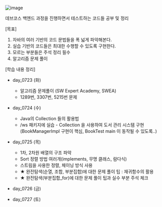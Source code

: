 ![image](https://github.com/user-attachments/assets/94a94324-14ab-4b36-8c3d-a8fc5d9fea3d)

데브코스 백엔드 과정을 진행하면서 테스트하는 코드들 공부 및 정리

[목표]
1. 자바의 여러 기반의 코드 문법들을 폭 넓게 파악해본다.
2. 실습 기반의 코드들은 최대한 수행할 수 있도록 구현한다.
3. 모르는 부분들은 주석 정리 필수
4. 알고리즘 문제 풀이


[학습 내용 정리]
* day_0723 (화)
  - 알고리즘 문제풀이 (SW Expert Academy, SWEA)
  - 1289번, 3307번, 5215번 문제

* day_0724 (수)
  - Java의 Collection 들의 활용법
  - /ws 패키지에 실습 - Collection 을 사용하여 도서 관리 시스템 구현(BookManagerImpl 구현이 핵심, BookTest main 이 동작될 수 있도록..)

* day_0725 (목)
  - 1차, 2차원 배열의 구조 파악
  - Sort 정렬 방법 여러개(implements, 무명 클래스, 람다식)
  - 스트림을 사용한 정렬, 체이닝 방식 사용
  - ★ 완전탐색(순열, 조합, 부분집합)에 대한 문제 풀이 팁 : 재귀함수의 활용
  - ★ 완전탐색(부분집합_for)에 대한 문제 풀이 팁과 실수 부분 주석 체크

* day_0726 (금)
* day_0727 (토)
